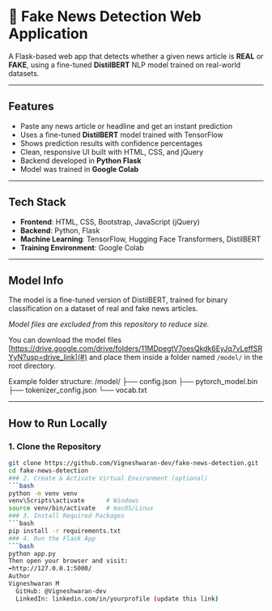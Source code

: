 # 📰 Fake News Detection Web Application

A Flask-based web app that detects whether a given news article is **REAL** or **FAKE**, using a fine-tuned **DistilBERT** NLP model trained on real-world datasets.

---

## Features

-  Paste any news article or headline and get an instant prediction
-  Uses a fine-tuned **DistilBERT** model trained with TensorFlow
-  Shows prediction results with confidence percentages
-  Clean, responsive UI built with HTML, CSS, and jQuery
-  Backend developed in **Python Flask**
-  Model was trained in **Google Colab**

---

## Tech Stack

- **Frontend**: HTML, CSS, Bootstrap, JavaScript (jQuery)
- **Backend**: Python, Flask
- **Machine Learning**: TensorFlow, Hugging Face Transformers, DistilBERT
- **Training Environment**: Google Colab

---

## Model Info

The model is a fine-tuned version of DistilBERT, trained for binary classification on a dataset of real and fake news articles.

 *Model files are excluded from this repository to reduce size.*

You can download the model files [https://drive.google.com/drive/folders/11MDpegtV7oesQkdk6EyJq7vLeffSRYyN?usp=drive_link](#) and place them inside a folder named `/model/` in the root directory.

Example folder structure:
/model/
├── config.json
├── pytorch_model.bin
├── tokenizer_config.json
└── vocab.txt

---

## How to Run Locally

### 1. Clone the Repository
```bash
git clone https://github.com/Vigneshwaran-dev/fake-news-detection.git
cd fake-news-detection
### 2. Create & Activate Virtual Environment (optional)
```bash
python -m venv venv
venv\Scripts\activate      # Windows
source venv/bin/activate   # macOS/Linux
### 3. Install Required Packages
```bash
pip install -r requirements.txt
### 4. Run the Flask App
```bash
python app.py
Then open your browser and visit:
➡http://127.0.0.1:5000/
Author
Vigneshwaran M
  GitHub: @Vigneshwaran-dev
  LinkedIn: linkedin.com/in/yourprofile (update this link)
